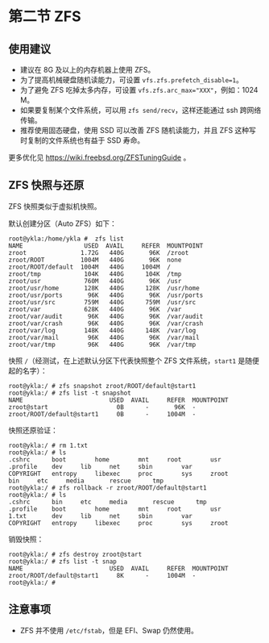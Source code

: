 # 第二节 ZFS

## 使用建议

- 建议在 8G 及以上的内存机器上使用 ZFS。
- 为了提高机械硬盘随机读能力，可设置 `vfs.zfs.prefetch_disable=1`。
- 为了避免 ZFS 吃掉太多内存，可设置 `vfs.zfs.arc_max="XXX"`，例如：1024 M。
- 如果要复制某个文件系统，可以用 `zfs send/recv`，这样还能通过 ssh 跨网络传输。
- 推荐使用固态硬盘，使用 SSD 可以改善 ZFS 随机读能力，并且 ZFS 这种写时复制的文件系统也有益于 SSD 寿命。

更多优化见 <https://wiki.freebsd.org/ZFSTuningGuide> 。

## ZFS 快照与还原

ZFS 快照类似于虚拟机快照。

默认创建分区（Auto ZFS）如下：

```
root@ykla:/home/ykla #  zfs list
NAME                 USED  AVAIL     REFER  MOUNTPOINT
zroot               1.72G   440G       96K  /zroot
zroot/ROOT          1004M   440G       96K  none
zroot/ROOT/default  1004M   440G     1004M  /
zroot/tmp            104K   440G      104K  /tmp
zroot/usr            760M   440G       96K  /usr
zroot/usr/home       128K   440G      128K  /usr/home
zroot/usr/ports       96K   440G       96K  /usr/ports
zroot/usr/src        759M   440G      759M  /usr/src
zroot/var            628K   440G       96K  /var
zroot/var/audit       96K   440G       96K  /var/audit
zroot/var/crash       96K   440G       96K  /var/crash
zroot/var/log        148K   440G      148K  /var/log
zroot/var/mail        96K   440G       96K  /var/mail
zroot/var/tmp         96K   440G       96K  /var/tmp
```

快照 `/`（经测试，在上述默认分区下代表快照整个 ZFS 文件系统，`start1` 是随便起的名字）：

```
root@ykla:/ # zfs snapshot zroot/ROOT/default@start1
root@ykla:/ # zfs list -t snapshot
NAME                        USED  AVAIL     REFER  MOUNTPOINT
zroot@start                   0B      -       96K  -
zroot/ROOT/default@start1     0B      -     1004M  -
```


快照还原验证：

```
root@ykla:/ # rm 1.txt
root@ykla:/ # ls
.cshrc		boot		home		mnt		root		usr
.profile	dev		lib		net		sbin		var
COPYRIGHT	entropy		libexec		proc		sys		zroot
bin		etc		media		rescue		tmp
root@ykla:/ # zfs rollback -r zroot/ROOT/default@start1
root@ykla:/ # ls
.cshrc		bin		etc		media		rescue		tmp
.profile	boot		home		mnt		root		usr
1.txt		dev		lib		net		sbin		var
COPYRIGHT	entropy		libexec		proc		sys		zroot
```

销毁快照：

```
root@ykla:/ # zfs destroy zroot@start 
root@ykla:/ # zfs list -t snap
NAME                        USED  AVAIL     REFER  MOUNTPOINT
zroot/ROOT/default@start1     8K      -     1004M  -
root@ykla:/ # 
```

## 注意事项

- ZFS 并不使用 `/etc/fstab`，但是 EFI、Swap 仍然使用。
